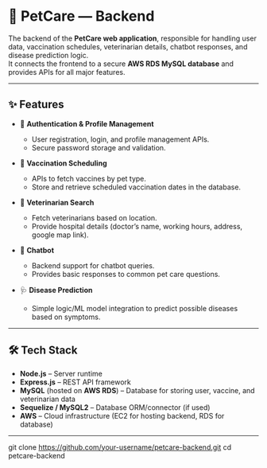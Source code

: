 # 🐾 PetCare — Backend

The backend of the **PetCare web application**, responsible for handling user data, vaccination schedules, veterinarian details, chatbot responses, and disease prediction logic.  
It connects the frontend to a secure **AWS RDS MySQL database** and provides APIs for all major features.

---

## ✨ Features

- 🔐 **Authentication & Profile Management**
  - User registration, login, and profile management APIs.
  - Secure password storage and validation.

- 💉 **Vaccination Scheduling**
  - APIs to fetch vaccines by pet type.
  - Store and retrieve scheduled vaccination dates in the database.

- 🏥 **Veterinarian Search**
  - Fetch veterinarians based on location.
  - Provide hospital details (doctor’s name, working hours, address, google map link).

- 🤖 **Chatbot**
  - Backend support for chatbot queries.
  - Provides basic responses to common pet care questions.

- 🩺 **Disease Prediction**
  - Simple logic/ML model integration to predict possible diseases based on symptoms.

---

## 🛠 Tech Stack

- **Node.js** – Server runtime  
- **Express.js** – REST API framework  
- **MySQL** (hosted on **AWS RDS**) – Database for storing user, vaccine, and veterinarian data  
- **Sequelize / MySQL2** – Database ORM/connector (if used)  
- **AWS** – Cloud infrastructure (EC2 for hosting backend, RDS for database)  

---

   git clone https://github.com/your-username/petcare-backend.git
   cd petcare-backend
